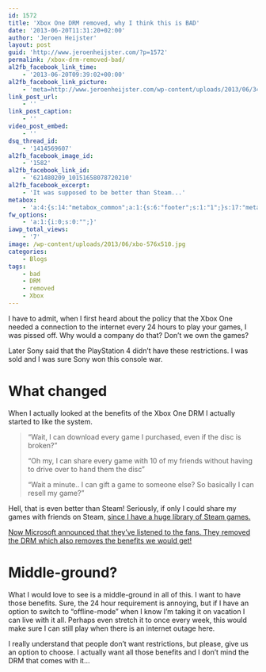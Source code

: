 ```yaml
---
id: 1572
title: 'Xbox One DRM removed, why I think this is BAD'
date: '2013-06-20T11:31:20+02:00'
author: 'Jeroen Heijster'
layout: post
guid: 'http://www.jeroenheijster.com/?p=1572'
permalink: /xbox-drm-removed-bad/
al2fb_facebook_link_time:
    - '2013-06-20T09:39:02+00:00'
al2fb_facebook_link_picture:
    - 'meta=http://www.jeroenheijster.com/wp-content/uploads/2013/06/343e1ec2-a960-43f5-8110-1362282d8f04-300x133.jpg'
link_post_url:
    - ''
link_post_caption:
    - ''
video_post_embed:
    - ''
dsq_thread_id:
    - '1414569607'
al2fb_facebook_image_id:
    - '1582'
al2fb_facebook_link_id:
    - '621480209_10151658078720210'
al2fb_facebook_excerpt:
    - 'It was supposed to be better than Steam...'
metabox:
    - 'a:4:{s:14:"metabox_common";a:1:{s:6:"footer";s:1:"1";}s:17:"metabox_pagetitle";a:8:{s:17:"backgroundcontent";s:1:"2";s:15:"backgroundimage";s:0:"";s:15:"backgroundvideo";a:3:{s:4:"webm";s:0:"";s:3:"mp4";s:0:"";s:3:"ogv";s:0:"";}s:15:"backgroundcolor";s:7:"#575656";s:14:"backgroundhtml";s:0:"";s:4:"size";s:5:"small";s:5:"title";s:20:"Xbox One DRM removed";s:4:"text";s:23:"why I think this is BAD";}s:23:"metabox_featuredcontent";a:2:{s:7:"content";s:1:"0";s:4:"html";s:0:"";}s:12:"metabox_blog";a:3:{s:7:"columns";s:1:"3";s:13:"categoriesbox";s:1:"1";s:7:"sidebar";s:4:"blog";}}'
fw_options:
    - 'a:1:{i:0;s:0:"";}'
iawp_total_views:
    - '7'
image: /wp-content/uploads/2013/06/xbo-576x510.jpg
categories:
    - Blogs
tags:
    - bad
    - DRM
    - removed
    - Xbox
---
```


I have to admit, when I first heard about the policy that the Xbox One needed a connection to the internet every 24 hours to play your games, I was pissed off. Why would a company do that? Don’t we own the games?

Later Sony said that the PlayStation 4 didn’t have these restrictions. I was sold and I was sure Sony won this console war.

# What changed

When I actually looked at the benefits of the Xbox One DRM I actually started to like the system.

> “Wait, I can download every game I purchased, even if the disc is broken?”
> 
> “Oh my, I can share every game with 10 of my friends without having to drive over to hand them the disc”
> 
> “Wait a minute.. I can gift a game to someone else? So basically I can resell my game?”

Hell, that is even better than Steam! Seriously, if only I could share my games with friends on Steam, [since I have a huge library of Steam games.](http://steamcommunity.com/id/M00NR4V3N/games?tab=all)

[Now Microsoft announced that they’ve listened to the fans. They removed the DRM which also removes the benefits we would get!](http://news.xbox.com/2013/06/update)

# Middle-ground?

What I would love to see is a middle-ground in all of this. I want to have those benefits. Sure, the 24 hour requirement is annoying, but if I have an option to switch to “offline-mode” when I know I’m taking it on vacation I can live with it all. Perhaps even stretch it to once every week, this would make sure I can still play when there is an internet outage here.

I really understand that people don’t want restrictions, but please, give us an option to choose. I actually want all those benefits and I don’t mind the DRM that comes with it…